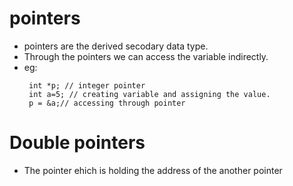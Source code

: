 # pointers
- pointers are the derived secodary data type.
- Through the pointers we can access the variable indirectly.
- eg:
  ```
   int *p; // integer pointer
   int a=5; // creating variable and assigning the value.
   p = &a;// accessing through pointer
  ```
# Double pointers
- The pointer ehich is holding the address of the another pointer
